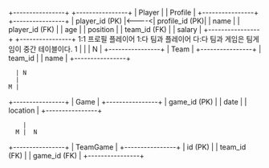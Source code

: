 +----------------+ +----------------+
| Player | | Profile |
+----------------+ +----------------+
| player_id (PK) |<----<| profile_id (PK)|
| name | | player_id (FK) |
| age | | position |
| team_id (FK) | | salary |
+----------------+ +----------------+
1:1 프로필 플레이어
1:다 팀과 플레이어
다:다 팀과 게임은
팀게임이 중간 테이블이다.
1 |
|
| N
|
+----------------+
| Team |
+----------------+
| team_id |
| name |
+----------------+

      | N
      |
    M |

+----------------+
| Game |
+----------------+
| game_id (PK) |
| date |
| location |
+----------------+

        |
      M |  N

+----------------+
| TeamGame |
+----------------+
| id (PK) |
| team_id (FK) |
| game_id (FK) |
+----------------+
